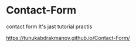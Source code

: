 # Contact-Form
contact form
It's jast tutorial practis

https://tunukabdrakmanov.github.io/Contact-Form/
